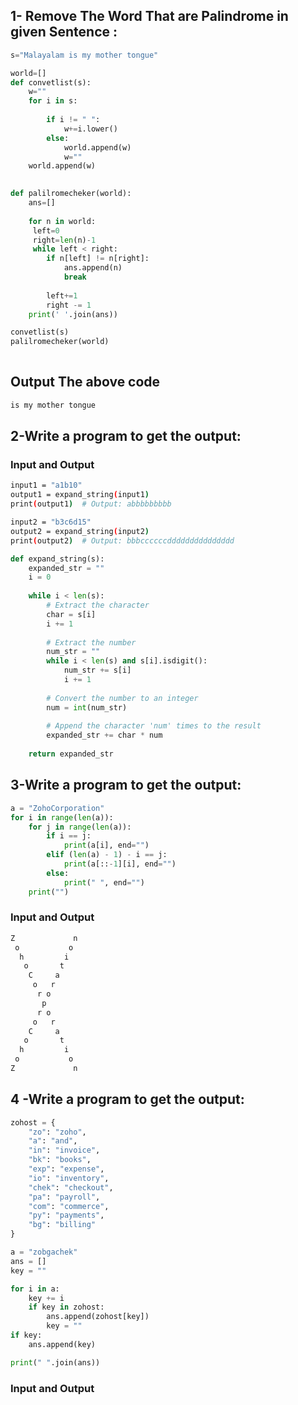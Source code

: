 ## 1- Remove The Word That are Palindrome in given Sentence :

``` python 
s="Malayalam is my mother tongue"

world=[]
def convetlist(s):
    w=""
    for i in s:
        
        if i != " ":
            w+=i.lower()
        else:
            world.append(w)
            w=""
    world.append(w)

  
def palilromecheker(world):
    ans=[]
    
    for n in world:
     left=0
     right=len(n)-1
     while left < right:
        if n[left] != n[right]:
            ans.append(n)
            break
        
        left+=1
        right -= 1
    print(' '.join(ans))

convetlist(s)    
palilromecheker(world)
    
```
## Output The above code 
``` bash
is my mother tongue
```

## 2-Write a program to get the output:
### Input and Output
``` bash
input1 = "a1b10"
output1 = expand_string(input1)
print(output1)  # Output: abbbbbbbbb
```
``` bash
input2 = "b3c6d15"
output2 = expand_string(input2)
print(output2)  # Output: bbbccccccddddddddddddddd
```

``` python 
def expand_string(s):
    expanded_str = ""
    i = 0
    
    while i < len(s):
        # Extract the character
        char = s[i]
        i += 1
        
        # Extract the number
        num_str = ""
        while i < len(s) and s[i].isdigit():
            num_str += s[i]
            i += 1
            
        # Convert the number to an integer
        num = int(num_str)
        
        # Append the character 'num' times to the result
        expanded_str += char * num
    
    return expanded_str
```


## 3-Write a program to get the output:


``` python 
a = "ZohoCorporation"
for i in range(len(a)):
    for j in range(len(a)):
        if i == j:
            print(a[i], end="")
        elif (len(a) - 1) - i == j:
            print(a[::-1][i], end="")
        else:
            print(" ", end="")
    print("")

```
### Input and Output
``` bash 
Z             n
 o           o 
  h         i  
   o       t   
    C     a    
     o   r     
      r o      
       p       
      r o      
     o   r     
    C     a    
   o       t   
  h         i  
 o           o 
Z             n
```




## 4 -Write a program to get the output:


``` python 
zohost = {
    "zo": "zoho",
    "a": "and",
    "in": "invoice",
    "bk": "books",
    "exp": "expense",
    "io": "inventory",
    "chek": "checkout",
    "pa": "payroll",
    "com": "commerce",
    "py": "payments",
    "bg": "billing"  
}

a = "zobgachek"
ans = []
key = ""

for i in a:
    key += i
    if key in zohost:
        ans.append(zohost[key])
        key = ""
if key:
    ans.append(key)

print(" ".join(ans))

```
### Input and Output
``` bash 

```
